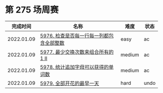 # 第 275 场周赛

**完成时间**|**名称**|**难度**|**状态**
------------|--------|--------|--------
2022.01.09|[5976. 检查是否每一行每一列都包含全部整数](./5976.%20检查是否每一行每一列都包含全部整数)|easy|ac
2022.01.09|[5977. 最少交换次数来组合所有的 1 II](./5977.%20最少交换次数来组合所有的%201%20II)|medium|ac
2022.01.09|[5978. 统计追加字母可以获得的单词数](./5978.%20统计追加字母可以获得的单词数)|medium|ac
2022.01.09|[5979. 全部开花的最早一天](./5979.%20全部开花的最早一天)|hard|undo
